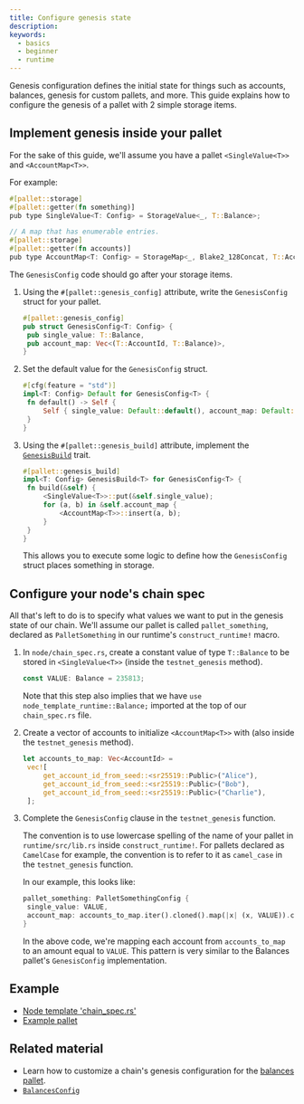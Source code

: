 ```yaml
---
title: Configure genesis state
description:
keywords:
  - basics
  - beginner
  - runtime
---
```


Genesis configuration defines the initial state for things such as accounts, balances, genesis for custom pallets, and more.
This guide explains how to configure the genesis of a pallet with 2 simple storage items.

## Implement genesis inside your pallet

For the sake of this guide, we'll assume you have a pallet `<SingleValue<T>>` and `<AccountMap<T>>`.

For example:

```rust
#[pallet::storage]
#[pallet::getter(fn something)]
pub type SingleValue<T: Config> = StorageValue<_, T::Balance>;

// A map that has enumerable entries.
#[pallet::storage]
#[pallet::getter(fn accounts)]
pub type AccountMap<T: Config> = StorageMap<_, Blake2_128Concat, T::AccountId, T::Balance>;
```

The `GenesisConfig` code should go after your storage items.

1. Using the `#[pallet::genesis_config]` attribute, write the `GenesisConfig` struct for your pallet.

   ```rust
   #[pallet::genesis_config]
   pub struct GenesisConfig<T: Config> {
   	pub single_value: T::Balance,
   	pub account_map: Vec<(T::AccountId, T::Balance)>,
   }
   ```

1. Set the default value for the `GenesisConfig` struct.

   ```rust
   #[cfg(feature = "std")]
   impl<T: Config> Default for GenesisConfig<T> {
   	fn default() -> Self {
   		Self { single_value: Default::default(), account_map: Default::default() }
   	}
   }
   ```

1. Using the `#[pallet::genesis_build]` attribute, implement the [`GenesisBuild`](https://paritytech.github.io/substrate/master/frame_support/traits/trait.GenesisBuild.html) trait.

   ```rust
   #[pallet::genesis_build]
   impl<T: Config> GenesisBuild<T> for GenesisConfig<T> {
   	fn build(&self) {
   		<SingleValue<T>>::put(&self.single_value);
   		for (a, b) in &self.account_map {
   			<AccountMap<T>>::insert(a, b);
   		}
   	}
   }
   ```

   This allows you to execute some logic to define how the `GenesisConfig` struct places something in storage.

## Configure your node's chain spec

All that's left to do is to specify what values we want to put in the genesis state of our chain.
We'll assume our pallet is called `pallet_something`, declared as `PalletSomething` in our runtime's `construct_runtime!` macro.

1. In `node/chain_spec.rs`, create a constant value of type `T::Balance` to be stored in `<SingleValue<T>>` (inside the `testnet_genesis` method).

   ```rust
   const VALUE: Balance = 235813;
   ```

   Note that this step also implies that we have `use node_template_runtime::Balance;` imported at the top of our `chain_spec.rs` file.

1. Create a vector of accounts to initialize `<AccountMap<T>>` with (also inside the `testnet_genesis` method).

   ```rust
   let accounts_to_map: Vec<AccountId> =
   	vec![
   		get_account_id_from_seed::<sr25519::Public>("Alice"),
   		get_account_id_from_seed::<sr25519::Public>("Bob"),
   		get_account_id_from_seed::<sr25519::Public>("Charlie"),
   	];
   ```

1. Complete the `GenesisConfig` clause in the `testnet_genesis` function.

   The convention is to use lowercase spelling of the name of your pallet in `runtime/src/lib.rs` inside `construct_runtime!`.
   For pallets declared as `CamelCase` for example, the convention is to refer to it as `camel_case` in the `testnet_genesis` function.

   In our example, this looks like:

   ```rust
   pallet_something: PalletSomethingConfig {
   	single_value: VALUE,
   	account_map: accounts_to_map.iter().cloned().map(|x| (x, VALUE)).collect(),
   }
   ```

   In the above code, we're mapping each account from `accounts_to_map` to an amount equal to `VALUE`.
   This pattern is very similar to the Balances pallet's `GenesisConfig` implementation.

## Example

- [Node template 'chain_spec.rs'](https://github.com/substrate-developer-hub/substrate-node-template/blob/master/node/src/chain_spec.rs)
- [Example pallet](https://github.com/paritytech/substrate/blob/master/frame/examples/basic/src/lib.rs)

## Related material

- Learn how to customize a chain's genesis configuration for the [balances pallet](https://paritytech.github.io/substrate/master/pallet_balances/index.html).
- [`BalancesConfig`](https://paritytech.github.io/substrate/master/node_template_runtime/type.BalancesConfig.html)
